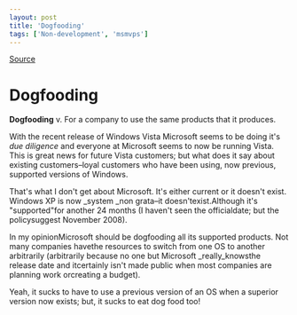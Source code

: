 ```yaml
---
layout: post
title: 'Dogfooding'
tags: ['Non-development', 'msmvps']
---
```

[Source](http://blogs.msmvps.com/peterritchie/2006/11/16/dogfooding/ "Permalink to Dogfooding")

# Dogfooding

**Dogfooding** v. For a company to use the same products that it produces.

With the recent release of Windows Vista Microsoft seems to be doing it's _due diligence_ and everyone at Microsoft seems to now be running Vista. This is great news for future Vista customers; but what does it say about existing customers–loyal customers who have been using, now previous, supported versions of Windows.

That's what I don't get about Microsoft. It's either current or it doesn't exist. Windows XP is now _system _non grata–it doesn'texist.Although it's "supported"for another 24 months (I haven't seen the officialdate; but the policysuggest November 2008).

In my opinionMicrosoft should be dogfooding all its supported products. Not many companies havethe resources to switch from one OS to another arbitrarily (arbitrarily because no one but Microsoft _really_knowsthe release date and itcertainly isn't made public when most companies are planning work orcreating a budget).

Yeah, it sucks to have to use a previous version of an OS when a superior version now exists; but, it sucks to eat dog food too!


